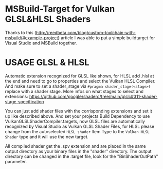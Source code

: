 # MSBuild-Target for Vulkan GLSL&HLSL Shaders
Thanks to this (http://reedbeta.com/blog/custom-toolchain-with-msbuild/#example-project) article I was able to put a simple buildtarget for Visual Studio and MSBuild together. 

# USAGE GLSL & HLSL
Automatic extension recognized for GLSL like shown, for HLSL add .hlsl at the end and need to go to properties and select the Vulkan HLSL Compiler.
And make sure to set a shader_stage via ```#pragma shader_stage(<stage>)``` replace <stage> with a shader stage.
More infos on what stages to select and extensions: https://github.com/google/shaderc/tree/main/glslc#311-shader-stage-specification

You can just add shader files with the corrisponding extensions and set it up like described above. 
And set your projects Build Dependency to use VulkanGLSLShaderCompiler.targets, now GLSL files are automatically recognized by Visual Studio as Vulkan GLSL Shader Files, for HLSL please change from the autoselected ```HLSL shader``` Item Type to the ```Vulkan HLSL Shader``` type and it will use the new target.

All compiled shader get the .spv extension and are placed in the same output directory as your binary files in the "shader" directory. The output directory can be changed in the .target file, look for the "BinShaderOutPath" parameter.
